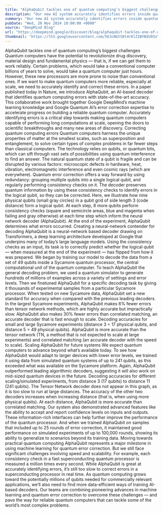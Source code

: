 ```yaml
---
title: "AlphaQubit tackles one of quantum computing’s biggest challenges"
description: "Our new AI system accurately identifies errors inside quantum computers, helping to make this new technology more reliable."
summary: "Our new AI system accurately identifies errors inside quantum computers, helping to make this new technology more reliab"
pubDate: "Wed, 20 Nov 2024 18:00:00 +0000"
source: "DeepMind Blog"
url: "https://deepmind.google/discover/blog/alphaqubit-tackles-one-of-quantum-computings-biggest-challenges/"
thumbnail: "https://lh3.googleusercontent.com/5E3cNGtS0t4rKlZ1BYBXU93xYwONyYQqIpmY-askDQ9jpTPVb-JH20Gk3wxcMdokGY2ygzjj_crFIy-MYFY-VnekgQVzbSs0Y64AwejEChybPTie8A=w528-h297-n-nu-rw"
---
```


AlphaQubit tackles one of quantum computing’s biggest challenges
Quantum computers have the potential to revolutionize drug discovery, material design and fundamental physics — that is, if we can get them to work reliably.
Certain problems, which would take a conventional computer billions of years to solve, would take a quantum computer just hours. However, these new processors are more prone to noise than conventional ones. If we want to make quantum computers more reliable, especially at scale, we need to accurately identify and correct these errors.
In a paper published today in Nature, we introduce AlphaQubit, an AI-based decoder that identifies quantum computing errors with state-of-the-art accuracy. This collaborative work brought together Google DeepMind’s machine learning knowledge and Google Quantum AI’s error correction expertise to accelerate progress on building a reliable quantum computer.
Accurately identifying errors is a critical step towards making quantum computers capable of performing long computations at scale, opening the doors to scientific breakthroughs and many new areas of discovery.
Correcting quantum computing errors
Quantum computers harness the unique properties of matter at the smallest scales, such as superposition and entanglement, to solve certain types of complex problems in far fewer steps than classical computers. The technology relies on qubits, or quantum bits, which can sift through vast sets of possibilities using quantum interference to find an answer.
The natural quantum state of a qubit is fragile and can be disrupted by various factors: microscopic defects in hardware, heat, vibration, electromagnetic interference and even cosmic rays (which are everywhere).
Quantum error correction offers a way forward by using redundancy: grouping multiple qubits into a single logical qubit, and regularly performing consistency checks on it. The decoder preserves quantum information by using these consistency checks to identify errors in the logical qubit, so they can be corrected.
Here, we illustrate how nine physical qubits (small gray circles) in a qubit grid of side length 3 (code distance) form a logical qubit. At each step, 8 more qubits perform consistency checks (square and semicircle areas, blue and magenta when failing and gray otherwise) at each time step which inform the neural network decoder (AlphaQubit). At the end of the experiment, AlphaQubit determines what errors occurred.
Creating a neural-network contender for decoding
AlphaQubit is a neural-network based decoder drawing on Transformers, a deep learning architecture developed at Google that underpins many of today’s large language models. Using the consistency checks as an input, its task is to correctly predict whether the logical qubit — when measured at the end of the experiment — has flipped from how it was prepared.
We began by training our model to decode the data from a set of 49 qubits inside a Sycamore quantum processor, the central computational unit of the quantum computer. To teach AlphaQubit the general decoding problem, we used a quantum simulator to generate hundreds of millions of examples across a variety of settings and error levels. Then we finetuned AlphaQubit for a specific decoding task by giving it thousands of experimental samples from a particular Sycamore processor.
When tested on new Sycamore data, AlphaQubit set a new standard for accuracy when compared with the previous leading decoders. In the largest Sycamore experiments, AlphaQubit makes 6% fewer errors than tensor network methods, which are highly accurate but impractically slow. AlphaQubit also makes 30% fewer errors than correlated matching, an accurate decoder that is fast enough to scale.
Decoding accuracies for small and large Sycamore experiments (distance 3 = 17 physical qubits, and distance 5 = 49 physical qubits). AlphaQubit is more accurate than the tensor network (TN, a method that is not expected to scale at large experiments) and correlated matching (an accurate decoder with the speed to scale).
Scaling AlphaQubit for future systems
We expect quantum computers to advance beyond what’s available today. To see how AlphaQubit would adapt to larger devices with lower error levels, we trained it using data from simulated quantum systems of up to 241 qubits, as this exceeded what was available on the Sycamore platform.
Again, AlphaQubit outperformed leading algorithmic decoders, suggesting it will also work on mid-sized quantum devices in the future.
Decoding accuracies for different scaling/simulated experiments, from distance 3 (17 qubits) to distance 11 (241 qubits). The Tensor Network decoder does not appear in this graph, as it is too slow to run at large distances. The accuracy of the other two decoders increases when increasing distance (that is, when using more physical qubits). At each distance, AlphaQubit is more accurate than correlated matching.
Our system also demonstrated advanced features like the ability to accept and report confidence levels on inputs and outputs. These information-rich interfaces can help further improve the performance of the quantum processor.
And when we trained AlphaQubit on samples that included up to 25 rounds of error correction, it maintained good performance on simulated experiments of up to 100,000 rounds, showing its ability to generalize to scenarios beyond its training data.
Moving towards practical quantum computing
AlphaQubit represents a major milestone in using machine learning for quantum error correction. But we still face significant challenges involving speed and scalability.
For example, each consistency check in a fast superconducting quantum processor is measured a million times every second. While AlphaQubit is great at accurately identifying errors, it’s still too slow to correct errors in a superconducting processor in real time. As quantum computing grows toward the potentially millions of qubits needed for commercially relevant applications, we’ll also need to find more data-efficient ways of training AI-based decoders.
Our teams are combining pioneering advances in machine learning and quantum error correction to overcome these challenges — and pave the way for reliable quantum computers that can tackle some of the world’s most complex problems.